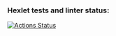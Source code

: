 ### Hexlet tests and linter status:
[![Actions Status](https://github.com/ala-yakushava/python-for-data-analysts-project-100/actions/workflows/hexlet-check.yml/badge.svg)](https://github.com/ala-yakushava/python-for-data-analysts-project-100/actions)